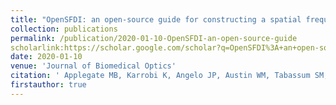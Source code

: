 ```yaml
---
title: "OpenSFDI: an open-source guide for constructing a spatial frequency domain imaging system"
collection: publications
permalink: /publication/2020-01-10-OpenSFDI-an-open-source-guide
scholarlink:https://scholar.google.com/scholar?q=OpenSFDI%3A+an+open-source+guide+for+constructing+a+spatial+frequency+domain+imaging+system
date: 2020-01-10
venue: 'Journal of Biomedical Optics'
citation: ' Applegate MB, Karrobi K, Angelo JP, Austin WM, Tabassum SM, Aguénounon E, Tilbury K, Saager RB, Gioux S, Roblyer DM, &quot;OpenSFDI: an open-source guide for constructing a spatial frequency domain imaging system,&quot; J. Biomed. Opt. 25(1) 016002 (10 January 2020)'
firstauthor: true
---
```

